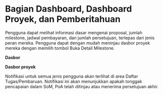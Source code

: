 # **Bagian Dashboard, Dashboard Proyek, dan Pemberitahuan**

Pengguna dapat melihat informasi dasar mengenai proposal, jumlah milestone, jadwal pembayaran, dan jumlah persetujuan, terlepas dari jenis peran mereka. Pengguna dapat dengan mudah meninjau dasbor proyek mereka dengan memilih tombol Buka Detail Milestone.

**Dasbor**

**Dasbor proyek**

Notifikasi untuk semua jenis pengguna akan terlihat di area Daftar Tugas/Pembaruan. Notifikasi ini akan menunjukkan apakah tonggak pencapaian dalam SoM, PoA telah ditinjau atau menerima persetujuan akhir.
